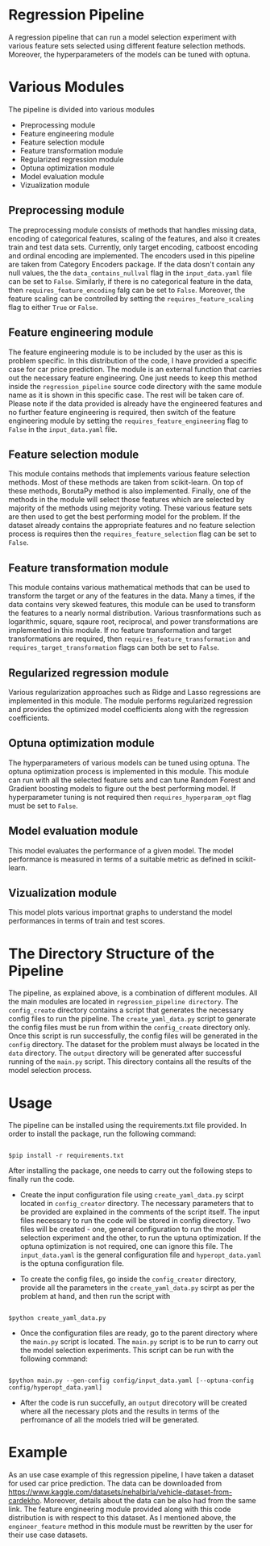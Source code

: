 Regression Pipeline
====================

A regression pipeline that can run a model selection experiment with various
feature sets selected using different feature selection methods. Moreover,
the hyperparameters of the models can be tuned with optuna. 

Various Modules
===============

The pipeline is divided into various modules

* Preprocessing module
* Feature engineering module
* Feature selection module
* Feature transformation module
* Regularized regression module
* Optuna optimization module
* Model evaluation module
* Vizualization module 

Preprocessing module
--------------------

The preprocessing module consists of methods that handles missing
data, encoding of categorical features, scaling of the features, 
and also it creates train and test data sets. Currently, only 
target encoding, catboost encoding and ordinal encoding are 
implemented. The encoders used in this pipeline are taken from
Category Encoders package. If the data dosn't contain any null values,
the the `data_contains_nullval` flag in the `input_data.yaml` file can
be set to `False`. Similarly, if there is no categorical feature in the 
data, then `requires_feature_encoding` falg can be set to `False`.
Moreover, the feature scaling can be controlled by setting the 
`requires_feature_scaling` flag to either `True` or `False`.

Feature engineering module
--------------------------

The feature engineering module is to be included by the user as this is
problem specific. In this distribution of the code, I have provided a 
specific case for car price prediction. The module is an external function
that carries out the necessary feature engineering. One just needs to keep
this method inside the `regression_pipeline` source code directory with the
same module name as it is shown in this specific case. The rest will be
taken care of. Please note if the data provided is already have the engineered
features and no further feature engineering is required, then switch of the
feature engineering module by setting the `requires_feature_engineering` flag to
`False` in the `input_data.yaml` file. 

Feature selection module
------------------------

This module contains methods that implements various feature selection methods.
Most of these methods are taken from scikit-learn. On top of these methods,
BorutaPy method is also implemented. Finally, one of the methods in the module
will select those features which are selected by majority of the methods using
mejority voting. These various feature sets are then used to get the best
performing model for the problem. If the dataset already contains the appropriate
features and no feature selection process is requires then the 
`requires_feature_selection` flag can be set to `False`. 

Feature transformation module
-----------------------------

This module contains various mathematical methods that can be used to transform
the target or any of the features in the data. Many a times, if the data
contains very skewed features, this module can be used to transform the features to
a nearly normal distribution. Various trasnformations such as logarithmic, 
square, sqaure root, reciprocal, and power transformations are implemented in this 
module. If no feature transformation and target transformations are required, then
`requires_feature_transformation` and `requires_target_transformation` flags can 
both be set to `False`.

Regularized regression module
------------------------------

Various regularization approaches such as Ridge and Lasso regressions are implemented
in this module. The module performs regularized regression and provides the optimized
model coefficients along with the regression coefficients. 

Optuna optimization module
--------------------------

The hyperparameters of various models can be tuned using optuna. The optuna
optimization process is implemented in this module. This module can run with
all the selected feature sets and can tune Random Forest and Gradient boosting
models to figure out the best performing model. If hyperparameter tuning is not
required then `requires_hyperparam_opt` flag must be set to `False`.

Model evaluation module
-----------------------

This model evaluates the performance of a given model. The model performance is
measured in terms of a suitable metric as defined in scikit-learn.  

Vizualization module
---------------------

This model plots various importnat graphs to understand the model performances
in terms of train and test scores. 


The Directory Structure of the Pipeline
========================================

The pipeline, as explained above, is a combination of different modules. All the main
modules are located in `regression_pipeline directory`. The `config_create` directory
contains a script that generates the necessary config files to run the pipeline. The 
`create_yaml_data.py` script to generate the config files must be run from within the
`config_create` directory only. Once this script is run successfully, the config
files will be generated in the `config` directory. The dataset for the problem must always
be located in the `data` directory. The `output` directory will be generated after successful
running of the `main.py` script. This directory contains all the results of the model selection
process. 


Usage
======

The pipeline can be installed using the requirements.txt file provided. In order
to install the package, run the following command:

```shell

$pip install -r requirements.txt

```
After installing the package, one needs to carry out the following steps to finally run the 
code.

* Create the input configuration file using `create_yaml_data.py` scirpt located in 
`config_creator` directory. The necessary parameters that to be provided are explained
in the comments of the script itself. The input files necessary to run the code will be
stored in config directory. Two files will be created - one, general configuration to run
the model selection experiment and the other, to run the uptuna optimization. If the optuna
optimization is not required, one can ignore this file. The `input_data.yaml` is
the general configuration file and `hyperopt_data.yaml` is the optuna configuration file. 

* To create the config files, go inside the `config_creator` directory, provide all the parameters
in the `create_yaml_data.py` scirpt as per the problem at hand, and then run the script with

```shell

$python create_yaml_data.py

```

* Once the configuration files are ready, go to the parent directory where the `main.py` script is
located. The `main.py` script is to be run to carry out the model selection experiments. This script
can be run with the following command:

```shell

$python main.py --gen-config config/input_data.yaml [--optuna-config config/hyperopt_data.yaml]

``` 

* After the code is run succefully, an `output` direcotory will be created where all the necessary plots
and the results in terms of the perfromance of all the models tried will be generated. 

Example
=========

As an use case example of this regression pipeline, I have taken a dataset for used car price prediction.
The data can be downloaded from https://www.kaggle.com/datasets/nehalbirla/vehicle-dataset-from-cardekho.
Moreover, details about the data can be also had from the same link. The feature engineering module
provided along with this code distribution is with respect to this dataset. As I mentioned above, the 
`engineer_feature` method in this module must be rewritten by the user for their use case datasets. 
